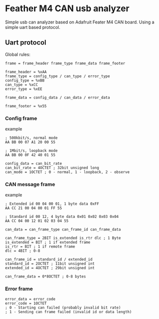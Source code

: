 # Feather M4 CAN usb analyzer

Simple usb can analyzer based on Adafruit Feater M4 CAN board. Using a simple uart based protocol.

## Uart protocol

Global rules:

```abnf
frame = frame_header frame_type frame_data frame_footer

frame_header = %xAA
frame_type = config_type / can_type / error_type
config_type = %xBB
can_type = %xCC
error_type = %xEE

frame_data = config_data / can_data / error_data

frame_footer = %x55
```

### Config frame

example
```abnf
; 500kbit/s, normal mode
AA BB 00 07 A1 20 00 55

; 1Mbit/s, loopback mode
AA BB 00 0F 42 40 01 55
```


```abnf
config_data = can_bit_rate
can_bit_rate = 4OCTET ; 32bit unsigned long
can_mode = 1OCTET ; 0 - normal, 1 - loopback, 2 - observe
```

### CAN message frame

example
```abnf
; Extended id 00 04 00 01, 1 byte data 0xFF
AA CC 21 00 04 00 01 FF 55
```

```abnf
; Standard id 00 12, 4 byte data 0x01 0x02 0x03 0x04
AA CC 04 00 12 01 02 03 04 55
```

```abnf
can_data = can_frame_type can_frame_id can_frame_data

can_frame_type = 2BIT is_extended is_rtr dlc ; 1 Byte
is_extended = BIT ; 1 if extended frame
is_rtr = BIT ; 1 if remote frame
dlc = 4BIT ; 0-8

can_frame_id = standard_id / extended_id
standard_id = 2OCTET ; 11bit unsigned int
extended_id = 4OCTET ; 29bit unsigned int

can_frame_data = 0*8OCTET ; 0-8 bytes
```

### Error frame

```abnf
error_data = error_code
error_code = 1OCTET
; 0 - Starting can failed (probably invalid bit rate)
; 1 - Sending can frame failed (invalid id or data length)
```